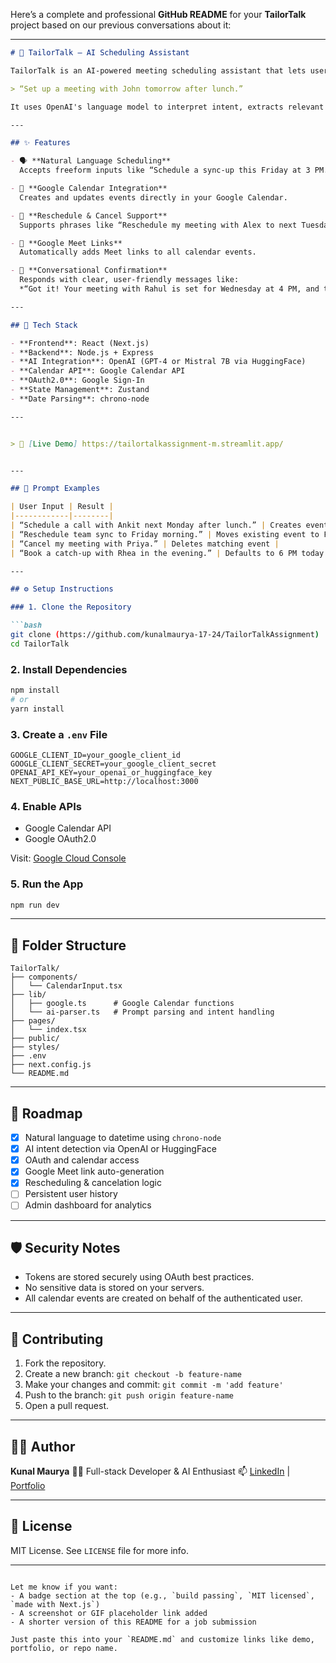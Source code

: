 Here’s a complete and professional **GitHub README** for your **TailorTalk** project based on our previous conversations about it:

---

````markdown
# 🧵 TailorTalk – AI Scheduling Assistant

TailorTalk is an AI-powered meeting scheduling assistant that lets users create, reschedule, or cancel Google Calendar events using natural language inputs like:

> “Set up a meeting with John tomorrow after lunch.”

It uses OpenAI's language model to interpret intent, extracts relevant entities like date, time, and participants, and then schedules meetings through the Google Calendar API—automatically generating human-friendly confirmations and Google Meet links.

---

## ✨ Features

- 🗣️ **Natural Language Scheduling**  
  Accepts freeform inputs like “Schedule a sync-up this Friday at 3 PM.”

- 📅 **Google Calendar Integration**  
  Creates and updates events directly in your Google Calendar.

- 🔁 **Reschedule & Cancel Support**  
  Supports phrases like “Reschedule my meeting with Alex to next Tuesday” or “Cancel our call in the evening.”

- 🔗 **Google Meet Links**  
  Automatically adds Meet links to all calendar events.

- 🤖 **Conversational Confirmation**  
  Responds with clear, user-friendly messages like:  
  *“Got it! Your meeting with Rahul is set for Wednesday at 4 PM, and the Google Meet link is attached.”*

---

## 🚀 Tech Stack

- **Frontend**: React (Next.js)
- **Backend**: Node.js + Express
- **AI Integration**: OpenAI (GPT-4 or Mistral 7B via HuggingFace)
- **Calendar API**: Google Calendar API
- **OAuth2.0**: Google Sign-In
- **State Management**: Zustand
- **Date Parsing**: chrono-node

---


> 🔗 [Live Demo] https://tailortalkassignment-m.streamlit.app/ 


---

## 🧠 Prompt Examples

| User Input | Result |
|------------|--------|
| “Schedule a call with Ankit next Monday after lunch.” | Creates event on upcoming Monday at ~2 PM |
| “Reschedule team sync to Friday morning.” | Moves existing event to Friday, 10 AM |
| “Cancel my meeting with Priya.” | Deletes matching event |
| “Book a catch-up with Rhea in the evening.” | Defaults to 6 PM today unless otherwise specified |

---

## ⚙️ Setup Instructions

### 1. Clone the Repository

```bash
git clone (https://github.com/kunalmaurya-17-24/TailorTalkAssignment)
cd TailorTalk
````

### 2. Install Dependencies

```bash
npm install
# or
yarn install
```

### 3. Create a `.env` File

```env
GOOGLE_CLIENT_ID=your_google_client_id
GOOGLE_CLIENT_SECRET=your_google_client_secret
OPENAI_API_KEY=your_openai_or_huggingface_key
NEXT_PUBLIC_BASE_URL=http://localhost:3000
```

### 4. Enable APIs

* Google Calendar API
* Google OAuth2.0

Visit: [Google Cloud Console](https://console.cloud.google.com/)

### 5. Run the App

```bash
npm run dev
```

---

## 📁 Folder Structure

```
TailorTalk/
├── components/
│   └── CalendarInput.tsx
├── lib/
│   ├── google.ts      # Google Calendar functions
│   └── ai-parser.ts   # Prompt parsing and intent handling
├── pages/
│   └── index.tsx
├── public/
├── styles/
├── .env
├── next.config.js
└── README.md
```

---

## 📌 Roadmap

* [x] Natural language to datetime using `chrono-node`
* [x] AI intent detection via OpenAI or HuggingFace
* [x] OAuth and calendar access
* [x] Google Meet link auto-generation
* [x] Rescheduling & cancelation logic
* [ ] Persistent user history
* [ ] Admin dashboard for analytics

---

## 🛡️ Security Notes

* Tokens are stored securely using OAuth best practices.
* No sensitive data is stored on your servers.
* All calendar events are created on behalf of the authenticated user.

---

## 🤝 Contributing

1. Fork the repository.
2. Create a new branch: `git checkout -b feature-name`
3. Make your changes and commit: `git commit -m 'add feature'`
4. Push to the branch: `git push origin feature-name`
5. Open a pull request.

---

## 🙋‍♂️ Author

**Kunal Maurya**
🧑‍💻 Full-stack Developer & AI Enthusiast
📫 [LinkedIn](https://linkedin.com/in/kunalmaurya) | [Portfolio](https://your-portfolio.com)

---

## 📄 License

MIT License. See `LICENSE` file for more info.

---

```

Let me know if you want:
- A badge section at the top (e.g., `build passing`, `MIT licensed`, `made with Next.js`)
- A screenshot or GIF placeholder link added
- A shorter version of this README for a job submission

Just paste this into your `README.md` and customize links like demo, portfolio, or repo name.
```
